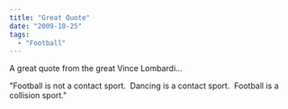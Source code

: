 ```yaml
---
title: "Great Quote"
date: "2009-10-25"
tags:
  - "Football"
---
```


A great quote from the great Vince Lombardi...

"Football is not a contact sport.  Dancing is a contact sport.  Football is a collision sport."
